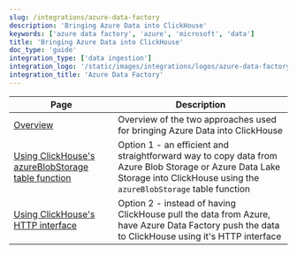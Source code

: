 ```yaml
---
slug: /integrations/azure-data-factory
description: 'Bringing Azure Data into ClickHouse'
keywords: ['azure data factory', 'azure', 'microsoft', 'data']
title: 'Bringing Azure Data into ClickHouse'
doc_type: 'guide'
integration_type: ['data ingestion']
integration_logo: '/static/images/integrations/logos/azure-data-factory.png'
integration_title: 'Azure Data Factory'
---
```


| Page                                                                              | Description                                                                                                                                                                 |
|-----------------------------------------------------------------------------------|-----------------------------------------------------------------------------------------------------------------------------------------------------------------------------|
| [Overview](./overview.md)                                                         | Overview of the two approaches used for bringing Azure Data into ClickHouse                                                                                                 |
| [Using ClickHouse's azureBlobStorage table function](./using_azureblobstorage.md) | Option 1 - an efficient and straightforward way to copy data from Azure Blob Storage or Azure Data Lake Storage into ClickHouse using the `azureBlobStorage` table function |
| [Using ClickHouse's HTTP interface](./using_http_interface.md)                    | Option 2 - instead of having ClickHouse pull the data from Azure, have Azure Data Factory push the data to ClickHouse using it's HTTP interface                             |
